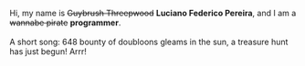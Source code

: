 Hi, my name is ~~Guybrush Threepwood~~ **Luciano Federico Pereira**, and I am a ~~wannabe pirate~~ **programmer**.<br><br>A short song: 648 bounty of doubloons gleams in the sun, a treasure hunt has just begun! Arrr!
